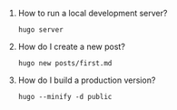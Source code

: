 

1. How to run a local development server?

    `hugo server`

2. How do I create a new post?

    `hugo new posts/first.md`

3. How do I build a production version?

    `hugo --minify -d public`

